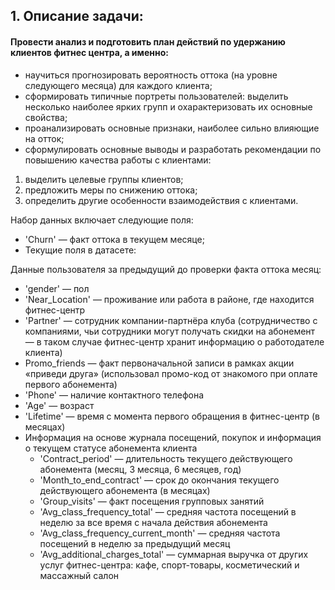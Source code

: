 ## 1. Описание задачи:
#### Провести анализ и подготовить план действий по удержанию клиентов фитнес центра, а именно:
- научиться прогнозировать вероятность оттока (на уровне следующего месяца) для каждого клиента;
- сформировать типичные портреты пользователей: выделить несколько наиболее ярких групп и охарактеризовать их основные свойства;
- проанализировать основные признаки, наиболее сильно влияющие на отток;
- сформулировать основные выводы и разработать рекомендации по повышению качества работы с клиентами:
 1) выделить целевые группы клиентов;
 2) предложить меры по снижению оттока;
 3) определить другие особенности взаимодействия с клиентами.
 
 Набор данных включает следующие поля:
- 'Churn' — факт оттока в текущем месяце;
- Текущие поля в датасете:
 
 Данные пользователя за предыдущий до проверки факта оттока месяц:
  - 'gender' — пол
  - 'Near_Location' — проживание или работа в районе, где находится фитнес-центр
  - 'Partner' — сотрудник компании-партнёра клуба (сотрудничество с компаниями, чьи сотрудники могут получать скидки на абонемент — в таком случае фитнес-центр хранит информацию о работодателе клиента)
  - Promo_friends — факт первоначальной записи в рамках акции «приведи друга» (использовал промо-код от знакомого при оплате первого абонемента)
  - 'Phone' — наличие контактного телефона
  - 'Age' — возраст
  - 'Lifetime' — время с момента первого обращения в фитнес-центр (в месяцах)
- Информация на основе журнала посещений, покупок и информация о текущем статусе абонемента клиента
  - 'Contract_period' — длительность текущего действующего абонемента (месяц, 3 месяца, 6 месяцев, год)
  - 'Month_to_end_contract' — срок до окончания текущего действующего абонемента (в месяцах)
  - 'Group_visits' — факт посещения групповых занятий
  - 'Avg_class_frequency_total' — средняя частота посещений в неделю за все время с начала действия абонемента
  - 'Avg_class_frequency_current_month' — средняя частота посещений в неделю за предыдущий месяц
  - 'Avg_additional_charges_total' — суммарная выручка от других услуг фитнес-центра: кафе, спорт-товары, косметический и массажный салон
